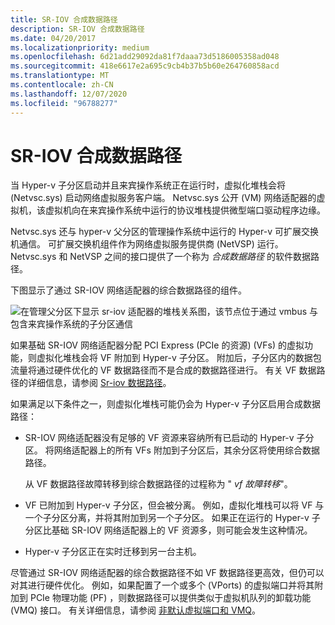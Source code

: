 ```yaml
---
title: SR-IOV 合成数据路径
description: SR-IOV 合成数据路径
ms.date: 04/20/2017
ms.localizationpriority: medium
ms.openlocfilehash: 6d21add29092da81f7daaa73d5186005358ad048
ms.sourcegitcommit: 418e6617e2a695c9cb4b37b5b60e264760858acd
ms.translationtype: MT
ms.contentlocale: zh-CN
ms.lasthandoff: 12/07/2020
ms.locfileid: "96788277"
---
```

# <a name="sr-iov-synthetic-data-path"></a>SR-IOV 合成数据路径


当 Hyper-v 子分区启动并且来宾操作系统正在运行时，虚拟化堆栈会将 (Netvsc.sys) 启动网络虚拟服务客户端。 Netvsc.sys 公开 (VM) 网络适配器的虚拟机，该虚拟机向在来宾操作系统中运行的协议堆栈提供微型端口驱动程序边缘。

Netvsc.sys 还与 hyper-v 父分区的管理操作系统中运行的 Hyper-v 可扩展交换机通信。 可扩展交换机组件作为网络虚拟服务提供商 (NetVSP) 运行。 Netvsc.sys 和 NetVSP 之间的接口提供了一个称为 *合成数据路径* 的软件数据路径。

下图显示了通过 SR-IOV 网络适配器的综合数据路径的组件。

![在管理父分区下显示 sr-iov 适配器的堆栈关系图，该节点位于通过 vmbus 与包含来宾操作系统的子分区通信](images/sriovsynthetic-datapaths.png)

如果基础 SR-IOV 网络适配器分配 PCI Express (PCIe 的资源)  (VFs) 的虚拟功能，则虚拟化堆栈会将 VF 附加到 Hyper-v 子分区。 附加后，子分区内的数据包流量将通过硬件优化的 VF 数据路径而不是合成的数据路径进行。 有关 VF 数据路径的详细信息，请参阅 [Sr-iov 数据路径](sr-iov-data-paths.md)。

如果满足以下条件之一，则虚拟化堆栈可能仍会为 Hyper-v 子分区启用合成数据路径：

-   SR-IOV 网络适配器没有足够的 VF 资源来容纳所有已启动的 Hyper-v 子分区。 将网络适配器上的所有 VFs 附加到子分区后，其余分区将使用综合数据路径。

    从 VF 数据路径故障转移到综合数据路径的过程称为 " *vf 故障转移*"。

-   VF 已附加到 Hyper-v 子分区，但会被分离。 例如，虚拟化堆栈可以将 VF 与一个子分区分离，并将其附加到另一个子分区。 如果正在运行的 Hyper-v 子分区比基础 SR-IOV 网络适配器上的 VF 资源多，则可能会发生这种情况。

-   Hyper-v 子分区正在实时迁移到另一台主机。

尽管通过 SR-IOV 网络适配器的综合数据路径不如 VF 数据路径更高效，但仍可以对其进行硬件优化。 例如，如果配置了一个或多个 (VPorts) 的虚拟端口并将其附加到 PCIe 物理功能 (PF) ，则数据路径可以提供类似于虚拟机队列的卸载功能 (VMQ) 接口。 有关详细信息，请参阅 [非默认虚拟端口和 VMQ](nondefault-virtual-ports-and-vmq.md)。

 

 





